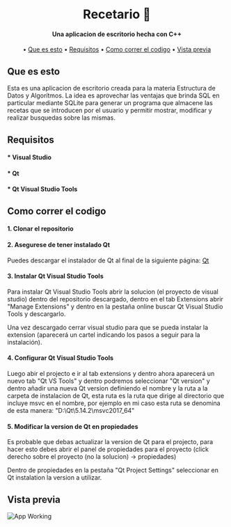 <h1 align="center">
  <br>
  Recetario 📓 
  <br>
</h1>

<h4 align="center">Una aplicacion de escritorio hecha con C++</h4>


<p align="center">
  • <a href="#que-es-esto">Que es esto</a>
  • <a href="#requisitos">Requisitos</a>
  • <a href="#como-correr-el-codigo">Como correr el codigo</a>
  • <a href="#vista-previa">Vista previa</a>
</p>

## Que es esto

Esta es una aplicacion de escritorio creada para la materia Estructura de Datos y Algorítmos. 
La idea es aprovechar las ventajas que brinda SQL en particular mediante SQLite para generar un programa que almacene las recetas que se introducen por el usuario y permitir mostrar, modificar y realizar busquedas sobre las mismas.

## Requisitos

#### * Visual Studio
#### * Qt
#### * Qt Visual Studio Tools

## Como correr el codigo

#### 1. Clonar el repositorio
#### 2. Asegurese de tener instalado Qt
Puedes descargar el instalador de Qt al final de la siguiente página: [Qt](https://www.qt.io/download-open-source?hsCtaTracking=9f6a2170-a938-42df-a8e2-a9f0b1d6cdce%7C6cb0de4f-9bb5-4778-ab02-bfb62735f3e5)

#### 3. Instalar Qt Visual Studio Tools
Para instalar Qt Visual Studio Tools abrir la solucion (el proyecto de visual studio) dentro del repositorio descargado, dentro en el tab Extensions abrir "Manage Extensions" y dentro en la pestaña online buscar Qt Visual Studio Tools y descargarlo.

Una vez descargado cerrar visual studio para que se pueda instalar la extension (aparecerá un cartel indicando los pasos a seguir para la instalación).

#### 4. Configurar Qt Visual Studio Tools
Luego abir el projecto e ir al tab extensions y dentro ahora aparecerá un nuevo tab "Qt VS Tools" y dentro podremos seleccionar "Qt version" y dentro añadir una nueva Qt version definiendo el nombre y la ruta a la carpeta de instalacion de Qt, esta ruta es la ruta que dirige al directorio que incluye msvc en el nombre, por ejemplo en mi caso esta ruta se denomina de esta manera: "D:\Qt\5.14.2\msvc2017_64"

#### 5. Modificar la version de Qt en propiedades
Es probable que debas actualizar la version de Qt para el projecto, para hacer esto debes abrir el panel de propiedades para el proyecto (click derecho sobre el proyecto (no la solucion) -> propiedades)

Dentro de propiedades en la pestaña "Qt Project Settings" seleccionar en Qt instalation la version a utilizar.

## Vista previa


![App Working](Demo/ExpensesApp.gif)

